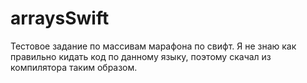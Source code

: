 # arraysSwift
Тестовое задание по массивам марафона по свифт.
Я не знаю как правильно кидать код по данному языку, поэтому скачал из компилятора таким образом.
